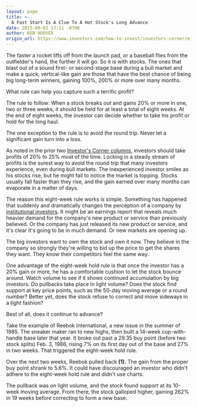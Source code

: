 ```yaml
---
layout: page
title: >-
  A Fast Start Is A Clue To A Hot Stock's Long Advance
date: 2015-09-03 17:11 -0700
author: KEN HOOVER
origin_url: https://www.investors.com/how-to-invest/investors-corner/eight-week-hold-rule-keeps-winners/
---
```


The faster a rocket lifts off from the launch pad, or a baseball flies from the outfielder's hand, the further it will go. So it is with stocks. The ones that blast out of a sound first- or second-stage base during a bull market and make a quick, vertical-like gain are those that have the best chance of being big long-term winners, gaining 100%, 200% or more over many months.

What rule can help you capture such a terrific profit?

The rule to follow: When a stock breaks out and gains 20% or more in one, two or three weeks, it should be held for at least a total of eight weeks. At the end of eight weeks, the investor can decide whether to take his profit or hold for the long haul.

The one exception to the rule is to avoid the round trip. Never let a significant gain turn into a loss.

As noted in the prior two [Investor's Corner columns](http://education.investors.com/investors-corner.htm), investors should take profits of 20% to 25% most of the time. Locking in a steady stream of profits is the surest way to avoid the round trip that many investors experience, even during bull markets. The inexperienced investor smiles as his stocks rise, but he might fail to notice the market is topping. Stocks usually fall faster than they rise, and the gain earned over many months can evaporate in a matter of days.

The reason this eight-week rule works is simple. Something has happened that suddenly and dramatically changes the perception of a company by [institutional investors](http://education.investors.com/Lesson.aspx?id=735744&sourceid=735749). It might be an earnings report that reveals much heavier demand for the company's new product or service than previously believed. Or the company has just released its new product or service, and it's clear it's going to be in much demand. Or new markets are opening up.

The big investors want to own the stock and own it now. They believe in the company so strongly they're willing to bid up the price to get the shares they want. They know their competitors feel the same way.

One advantage of the eight-week hold rule is that once the investor has a 20% gain or more, he has a comfortable cushion to let the stock bounce around. Watch volume to see if it shows continued accumulation by big investors. Do pullbacks take place in light volume? Does the stock find support at key price points, such as the 50-day moving average or a round number? Better yet, does the stock refuse to correct and move sideways in a tight fashion?

Best of all, does it continue to advance?

Take the example of Reebok International, a new issue in the summer of 1985. The sneaker maker ran to new highs, then built a 14-week cup-with-handle base later that year. It broke out past a 29.35 buy point (before two stock splits) Feb. 3, 1986, rising 7% on its first day out of the base and 27% in two weeks. That triggered the eight-week hold rule.

Over the next two weeks, Reebok pulled back **(1).** The gain from the proper buy point shrank to 5.6%. It could have discouraged an investor who didn't adhere to the eight-week hold rule and didn't use charts.

The pullback was on light volume, and the stock found support at its 10-week moving average. From there, the stock galloped higher, gaining 262% in 19 weeks before correcting to form a new base.
